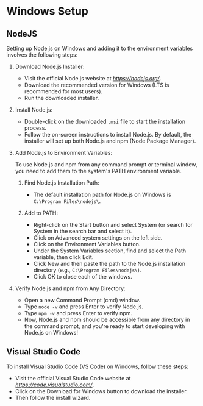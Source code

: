# Windows Setup

## NodeJS

Setting up Node.js on Windows and adding it to the environment variables involves the following steps:

1. Download Node.js Installer:

   - Visit the official Node.js website at _<https://nodejs.org/>_.
   - Download the recommended version for Windows (LTS is recommended for most users).
   - Run the downloaded installer.

2. Install Node.js:

   - Double-click on the downloaded `.msi` file to start the installation process.
   - Follow the on-screen instructions to install Node.js. By default, the installer will set up both Node.js and npm (Node Package Manager).

3. Add Node.js to Environment Variables:

    To use Node.js and npm from any command prompt or terminal window, you need to add them to the system's PATH environment variable.

    1. Find Node.js Installation Path:

       - The default installation path for Node.js on Windows is `C:\Program Files\nodejs\`.

    2. Add to PATH:

        - Right-click on the Start button and select System (or search for System in the search bar and select it).
        - Click on Advanced system settings on the left side.
        - Click on the Environment Variables button.
        - Under the System Variables section, find and select the Path variable, then click Edit.
        - Click New and then paste the path to the Node.js installation directory (e.g., `C:\Program Files\nodejs\`).
        - Click OK to close each of the windows.

4. Verify Node.js and npm from Any Directory:

   - Open a new Command Prompt (cmd) window.
   - Type `node -v` and press Enter to verify Node.js.
   - Type `npm -v` and press Enter to verify npm.
   - Now, Node.js and npm should be accessible from any directory in the command prompt, and you're ready to start developing with Node.js on Windows!

## Visual Studio Code

To install Visual Studio Code (VS Code) on Windows, follow these steps:

- Visit the official Visual Studio Code website at _<https://code.visualstudio.com/>_.
- Click on the Download for Windows button to download the installer.
- Then follow the install wizard.
